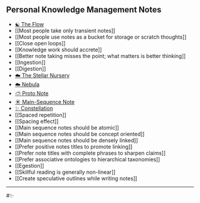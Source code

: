 ## Personal Knowledge Management Notes

- [☯️ The Flow](🔮%20The%20Cosmos/The%20Flow.md)
- [[Most people take only transient notes]]
- [[Most people use notes as a bucket for storage or scratch thoughts]]
- [[Close open loops]]
- [[Knowledge work should accrete]]
- [[Better note taking misses the point; what matters is better thinking]]
- [[Ingestion]]
- [[Digestion]]
- [☁️ The Stellar Nursery](The%20Stellar%20Nursery)
- [☁️ Nebula](Nebula)
- [⛅️ Proto Note](Proto%20Note)
- [☀️ Main-Sequence Note](Main-Sequence%20Note)
- [✨ Constellation](Constellation)
- [[Spaced repetition]]
- [[Spacing effect]]
- [[Main sequence notes should be atomic]]
- [[Main sequence notes should be concept oriented]]
- [[Main sequence notes should be densely linked]]
- [[Prefer positive notes titles to promote linking]]
- [[Prefer note titles with complete phrases to sharpen claims]]
- [[Prefer associative ontologies to hierarchical taxonomies]]
- [[Egestion]]
- [[Skillful reading is generally non-linear]]
- [[Create speculative outlines while writing notes]]

---

#✨ 